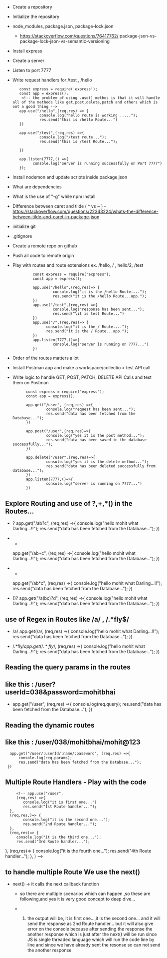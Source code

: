 ##   

- Create a repository

- Initialize the repository

- node_modules, package.json, package-lock.json
    - https://stackoverflow.com/questions/76417762/  package-json-vs-package-lock-json-vs-semantic-versioning

- Install express

- Create a server

- Listen to port 7777

- Write request handlers for /test , /hello

         const express = require('express');
         const app = express();
          <!-- the problem of using .use() methos is that it will handle all of the methods like get,post,delete,patch and others which is ont a good thing -->
         app.use("/hello",(req,res) => {
                  console.log("hello route is working .....");
                  res.send("this is /hello Route...")
         })

         app.use("/test",(req,res) =>{
                  console.log("/test route...");
                  res.send("this is /test Route...");
               
         })

         app.listen(7777,() =>{
               console.log("Server is running successfully on Port 7777")
         });


- Install nodemon and update scripts inside package.json

- What are dependencies

- What is the use of "-g" while npm install

- Difference between caret and tilde ( ^ vs ~ )
      -   https://stackoverflow.com/questions/22343224/whats-the-difference-between-tilde-and-caret-in-package-json

- initialize git

- .gitignore

- Create a remote repo on github

- Push all code to remote origin

- Play with routes and route extensions ex. /hello, / , hello/2, /test
     
               const express = require("express");
               const app = express();

               app.use("/hello",(req,res)=> {
                        console.log("it is the /hello Route....");
                        res.send("it is the /hello Route...app.");
               })
               app.use("/test",(req,res) =>{
                        console.log("response has been sent...");
                        res.send("\it is test Route...")
               })
               app.use("/",(req,res)=> {
                     console.log("it is the / Route....");
                     res.send("it is the / Route...app.");
               })
               app.listen(7777,()=>{
                        console.log("server is running on 7777...")
               })

- Order of the routes matters a lot
- Install Postman app and make a workspace/collectio > test API call
- Write logic to handle GET, POST, PATCH, DELETE API Calls and test them on Postman
             
            const express = require("express");
            const app = express();

            app.get("/user", (req,res) =>{
                     console.log("request has been sent...");
                     res.send("data has been fetched from the Database...");
            })

            app.post("/user",(req,res)=>{
                     console.log("yes it is the post method...");
                     res.send("data has been saved in the database successfully...");
            })

            app.delete("/user",(req,res)=>{
                     console.log("yes it is the delete method...");
                     res.send("data has been deleted successfully from database...");
            })
            app.listen(7777,()=>{
                     console.log("server is running on 7777...")
            })
## Explore Routing and use of ?,+,*() in the Routes...

 - ?
     app.get("/ab?c", (req,res) =>{
          console.log("hello mohit what Darling...!!");
          res.send("data has been fetched from the Database...");
     })

 - +
    app.get("/ab+c", (req,res) =>{
          console.log("hello mohit what Darling...!!");
          res.send("data has been fetched from the Database...");
    })

 - *
    app.get("/ab*c", (req,res) =>{
          console.log("hello mohit what Darling...!!");
          res.send("data has been fetched from the Database...");
    })

 - ()?
    app.get("/a(bc)?d", (req,res) =>{
          console.log("hello mohit what Darling...!!");
          res.send("data has been fetched from the Database...");
    })

## use of Regex in Routes like  /a/ , /.*fly$/
   
   - /a/
      app.get(/a/, (req,res) =>{
          console.log("hello mohit what Darling...!!");
          res.send("data has been fetched from the Database...");
     })

   - /.*fly$/
     app.get(/.*fly$/, (req,res) =>{
          console.log("hello mohit what Darling...!!");
          res.send("data has been fetched from the Database...");
     }) 

## Reading the query params in the routes
   ##  like this : /user?userId=038&password=mohitbhai

   -  app.get("/user", (req,res) =>{
          console.log(req.query);
          res.send("data has been fetched from the Database...");
     })

## Reading the dynamic routes
 ## like this : /user/038/mohitbhai/mohit@123
      app.get("/user/:userId/:name/:password", (req,res) =>{
          console.log(req.params);
          res.send("data has been fetched from the Database...");
     })

## Multiple Route Handlers - Play with the code
         
         <!-- app.use("/user",
         (req,res) =>{
            console.log("it is first one...")
            res.send("1st Route handler...");
      },
      (req,res,)=> {
            console.log("it is the second one...");
            res.send("2nd Route handler...");
      },
      (req,res)=> {
         console.log("it is the third one...");
         res.send("3rd Route handler...");
   },
   (req,res)=> {
         console.log("it is the fourth one...");
         res.send("4th Route handler...");
   }, ) -->

## to handle multiple Route We use the next()

- next() -> it calls the next callback function 
    - so there are multiple scenarios which can happen ,so these are following,and yes it is very good concept to deep dive...

   - 1. the output will be, it is first one...,it is the second one... and it will send the response as 2nd Route handler... but it will also give error on the console because after sending the response the another response which is just after the next() will be run since JS is single threaded language which will run the code line by line and since we have already sent the resonse so can not send the another response
     
         <!-- app.use("/user",
            (req,res,next) =>{
               console.log("it is first one...")
               next();
               res.send("1st Route handler...");
         },
         (req,res,next)=> {
               console.log("it is the second one...");
               res.send("2nd Route handler...");
         },
         (req,res,next)=> {
            console.log("it is the third one...");
            res.send("3rd Route handler...");
      },
      (req,res,next)=> {
            console.log("it is the fourth one...");
            res.send("4th Route handler...");
      }, )          -->
   2. so there are others things can be done which are very interesting... for this the response will be 4th Route handler...and other things will be printed as JS does ,it will also give the error on console as I have discussed in first one.

            <!-- app.use("/user",
            (req,res,next) =>{
               console.log("it is first one...")
               next();
               // res.send("1st Route handler...");
         },
         (req,res,next)=> {
               console.log("it is the second one...");
               next();
               res.send("2nd Route handler...");
         },
         (req,res,next)=> {
            console.log("it is the third one...");
            next();
            res.send("3rd Route handler...");
      },
      (req,res,next)=> {
            console.log("it is the fourth one...");
            next();
            res.send("4th Route handler...");
      }, )
      

      app.listen(7777,()=>{
               console.log("server is running on 7777...")
      }) -->
       
  - 3. in this since the response is not send so it will simply say that bhai /path jo h wo uska response milaa hi nhi yaar...
        
      
            <!-- app.use("/user",
            (req,res,next) =>{
               console.log("it is first one...")
               next();
               // res.send("1st Route handler...");
         },
         (req,res,next)=> {
               console.log("it is the second one...");
               next();
               // res.send("2nd Route handler...");
         },
         (req,res,next)=> {
            console.log("it is the third one...");
            next();
            // res.send("3rd Route handler...");
      },
      (req,res,next)=> {
            console.log("it is the fourth one...");
            next();
            // res.send("4th Route handler...");
      }, ) -->

   - 4. aur isme jo last waala next() h wo find kregaa ki koi aur route h yaa nhi iske baad but as we see in the code nhi h to ye chupchaap se iske baad waalaa jo send function ka response h wo send kr dega which is : 4th Route handler...

           
               app.use("/user",
            (req,res,next) =>{
               console.log("it is first one...")
               next();
               // res.send("1st Route handler...");
         },
         (req,res,next)=> {
               console.log("it is the second one...");
               next();
               // res.send("2nd Route handler...");
         },
         (req,res,next)=> {
            console.log("it is the third one...");
            next();
            // res.send("3rd Route handler...");
      },
      (req,res,next)=> {
            console.log("it is the fourth one...");
            next();
            res.send("4th Route handler...");
      }, )

         


## next function and errors along with res.send()
     yes yes we have already discussed in the above section

## app.use("/route", rH, [rH2, rH3], rH4, rh5);
    in this I can wrap the route handler in the form of array and yes they will work in the same way...

   - 1. like this
               app.use("/user",[
               (req,res,next) =>{
                  console.log("it is first one...")
                  next();
                  // res.send("1st Route handler...");
            },
            (req,res,next)=> {
                  console.log("it is the second one...");
                  next();
                  // res.send("2nd Route handler...");
            },
            (req,res,next)=> {
               console.log("it is the third one...");
               next();
               // res.send("3rd Route handler...");
         },
         (req,res,next)=> {
               console.log("it is the fourth one...");
               next();
               res.send("4th Route handler...");
         }, ]) 

   - 2. like this
            app.use("/user",
            (req,res,next) =>{
               console.log("it is first one...")
               next();
               // res.send("1st Route handler...");
         },
         [ (req,res,next)=> {
                  console.log("it is the second one...");
                  next();
                  // res.send("2nd Route handler...");
            },
            (req,res,next)=> {
               console.log("it is the third one...");
               next();
               // res.send("3rd Route handler...");
          }
        ],
         (req,res,next)=> {
               console.log("it is the fourth one...");
               next();
               res.send("4th Route handler...");
         }, )






 
    

